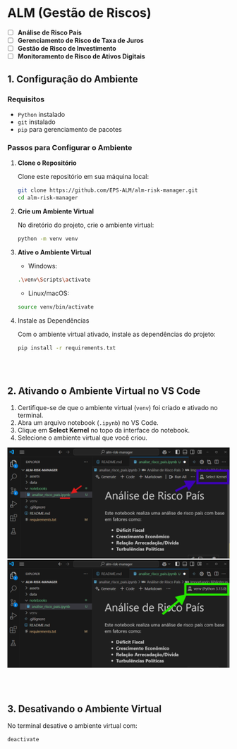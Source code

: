 # ALM (Gestão de Riscos)

- [ ] **Análise de Risco País**
- [ ] **Gerenciamento de Risco de Taxa de Juros**
- [ ] **Gestão de Risco de Investimento**
- [ ] **Monitoramento de Risco de Ativos Digitais**

## 1. Configuração do Ambiente

### Requisitos

- `Python` instalado
- `git` instalado
- `pip` para gerenciamento de pacotes

### Passos para Configurar o Ambiente

1. **Clone o Repositório** 

   Clone este repositório em sua máquina local:
   ```bash
   git clone https://github.com/EPS-ALM/alm-risk-manager.git
   cd alm-risk-manager
   ```

2. **Crie um Ambiente Virtual**

    No diretório do projeto, crie o ambiente virtual:
    ```bash
    python -m venv venv
    ```

3. **Ative o Ambiente Virtual**

    - Windows:
    ```bash
    .\venv\Scripts\activate
    ```

    - Linux/macOS:
    ```bash
    source venv/bin/activate
    ```

4. Instale as Dependências

    Com o ambiente virtual ativado, instale as dependências do projeto:
    ```bash
    pip install -r requirements.txt
    ```

<br></br>

## 2. Ativando o Ambiente Virtual no VS Code

1. Certifique-se de que o ambiente virtual (`venv`) foi criado e ativado no terminal.
2. Abra um arquivo notebook (`.ipynb`) no VS Code.
3. Clique em **Select Kernel** no topo da interface do notebook.
4. Selecione o ambiente virtual que você criou.

![Select Kernel](assets/select-kernel.png)
![Select Kernel OK](assets/select-kernel-ok.png)



<br></br>

## 3. Desativando o Ambiente Virtual
No terminal desative o ambiente virtual com:
```bash
deactivate
```